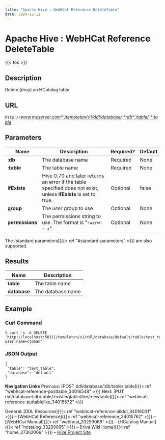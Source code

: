 ```yaml
---
title: "Apache Hive : WebHCat Reference DeleteTable"
date: 2024-12-12
---
```


# Apache Hive : WebHCat Reference DeleteTable

{{< toc >}}

## Description

Delete (drop) an HCatalog table.

## URL

`http://`*www.myserver.com*`/templeton/v1/ddl/database/`*:db*`/table/`*:table*

## Parameters

| Name | Description | Required? | Default |
| --- | --- | --- | --- |
| **:db** | The database name | Required | None |
| **:table** | The table name | Required | None |
| **ifExists** | Hive 0.70 and later returns an error if the table specified does not exist, unless **ifExists** is set to true. | Optional | false |
| **group** | The user group to use | Optional | None |
| **permissions** | The permissions string to use. The format is "`rwxrw-r-x`". | Optional | None |

The [standard parameters]({{< ref "#standard-parameters" >}}) are also supported.

## Results

| Name | Description |
| --- | --- |
| **table** | The table name |
| **database** | The database name |

## Example

### Curl Command

```
% curl -s -X DELETE 'http://localhost:50111/templeton/v1/ddl/database/default/table/test_table?user.name=ctdean'

```

### JSON Output

```
{
 "table": "test_table",
 "database": "default"
}

```

  

**Navigation Links**
Previous: [POST ddl/database/:db/table/:table]({{< ref "webhcat-reference-posttable_34016548" >}}) Next: [PUT ddl/database/:db/table/:existingtable/like/:newtable]({{< ref "webhcat-reference-puttablelike_34016572" >}})

General: [DDL Resources]({{< ref "webhcat-reference-allddl_34016001" >}}) – [WebHCat Reference]({{< ref "webhcat-reference_34015762" >}}) – [WebHCat Manual]({{< ref "webhcat_33299069" >}}) – [HCatalog Manual]({{< ref "hcatalog_33299065" >}}) – [Hive Wiki Home]({{< ref "home_27362069" >}}) – [Hive Project Site](http://hive.apache.org/)

 

 


